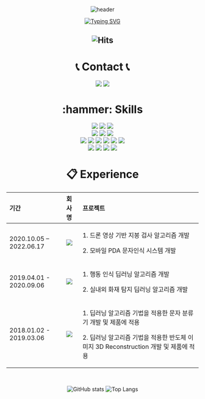 <div align="center">
  
![header](https://capsule-render.vercel.app/api?type=waving&color=random&height=121&animation=scaleIn&section=footer&fontColor=DBFEFE&fontSize=60&text=DeepFocuser🚛💨&fontAlign=50&descAlignY=51&descAlign=50&rotate=1)
  
[![Typing SVG](https://readme-typing-svg.demolab.com?font=Gasoek+One&size=30&pause=1000&color=000000&background=FFFEF6C4&center=true&vCenter=true&width=820&lines=%F0%9F%91%8B%EB%AA%A8%EB%93%A0+%EA%B2%83%EC%9D%84+%EC%9E%98%ED%95%98%EA%B3%A0+%EC%8B%B6%EC%96%B4%ED%95%98%EB%8A%94+DeepFocuser(%EA%B9%80%EC%A2%85%EA%B3%A4)+%EC%9E%85%EB%8B%88%EB%8B%A4!%F0%9F%91%8B)](https://git.io/typing-svg)

![Hits](https://hits.seeyoufarm.com/api/count/incr/badge.svg?url=https%3A%2F%2Fgithub.com%2FDeepFocuser&count_bg=%23DD0543&title_bg=%23555555&icon=&icon_color=%23E7E7E7&title=Visitor&edge_flat=false)
 ---
 
<h1 align="center"> 📞 Contact 📞 </h1>
<p>
  <a href="mailto:rlawhdrhs27@gmail.com" target="_blank"><img src="https://img.shields.io/badge/rlawhdrhs27@gmail.com-EA3245?style=flat-square&logo=Gmail&logoColor=white"/></a> <a href="https://www.linkedin.com/in/kim-jonggon-37ba19120/" target="_blank"><img src="https://img.shields.io/badge/JONGGON-0A66C2?style=flat-square&logo=Linkedin&logoColor=white"/></a>
</p>

<h1 align="center"> :hammer: Skills </h1>
<p align="center">
  <img src="https://img.shields.io/badge/Python-white?style=flat&logo=Python&logoColor=#3776AB"/>
  <img src="https://img.shields.io/badge/Java-007396?style=flat&logo=Java&logoColor=white"/></a>
  <img src="https://img.shields.io/badge/C++-000000?style=flat&logo=Cplusplus&logoColor=white"/>
  <br>
  <img src="https://img.shields.io/badge/Pytorch-EE4C2C?style=flat&logo=Pytorch&logoColor=white"/>
  <img src="https://img.shields.io/badge/Tensorflow-FF6F00?style=flat&logo=Tensorflow&logoColor=white"/>
  <img src="https://img.shields.io/badge/Mxnet-61DAFB?style=flat&logo=Mxnet&logoColor=black"/>
  <br>
  <img src="https://img.shields.io/badge/HTML5-E34F26.svg?&style=flat&logo=HTML5&logoColor=white"/>
  <img src="https://img.shields.io/badge/CSS3-1572B6.svg?&style=flat&logo=CSS3&logoColor=white"/>
  <img src="https://img.shields.io/badge/JavaScript-F7DF1E?style=flat&logo=JavaScript&logoColor=white"/>
  <img src="https://img.shields.io/badge/TypeScript-3178C6.svg?&style=flat&logo=TypeScript&logoColor=white"/>
  <img src="https://img.shields.io/badge/-React-61DAFB?logo=react?&style=flat&logo=React&logoColor=black"/>
  <img src="https://img.shields.io/badge/-NextJs-121212?logo=NextJS?&style=flat&logo=NextJS&logoColor=black"/>
  <br>
  <img src="https://img.shields.io/badge/GitHub-gray?style=flat&logo=GitHub&logoColor=black"/>
  <img src="https://img.shields.io/badge/Git-blue?style=flat&logo=Git&logoColor=F05032"/>
  <img src="https://img.shields.io/badge/Docker-2496ED?style=flat&logo=Docker&logoColor=white"/>
  <img src="https://img.shields.io/badge/Linux-FCC624?style=flat&logo=Linux&logoColor=white"/>
</p>

<h1 align="center"> 📋 Experience </h1>

| 기간 | 회사명 | 프로젝트     |
|:----|:---------|:--------|
| 2020.10.05 – 2022.06.17 | <a href="https://www.hyundai-autoever.com/kor/main/index.do" target="_blank"><img src="https://img.shields.io/badge/현대오토에버-white?style=for-the-badge&logo=Hyundai&logoColor=002C5F"/></a> | <p>1. 드론 영상 기반 지붕 검사 알고리즘 개발</p><p>2. 모바일 PDA 문자인식 시스템 개발 </p>|
| 2019.04.01 - 2020.09.06 | <a href="https://alcherainc.com/" target="_blank"><img src="https://img.shields.io/badge/alchera-blue?style=for-the-badge&logoColor=002C5F"/></a>| <p>1. 행동 인식 딥러닝 알고리즘 개발</p><p>2. 실내외 화재 탐지 딥러닝 알고리즘 개발 </p>|
| 2018.01.02 - 2019.03.06 | <a href="https://www.kohyoung.com/kr" target="_blank"><img src="https://img.shields.io/badge/고영테크놀러지-green?style=for-the-badge&logoColor=green"/></a> | <p>1. 딥러닝 알고리즘 기법을 적용한 문자 분류기 개발 및 제품에 적용</p><p>2. 딥러닝 알고리즘 기법을 적용한 반도체 이미지 3D Reconstruction 개발 및 제품에 적용 </p>|

<br>

![GitHub stats](https://github-readme-stats.vercel.app/api?username=DeepFocuser&show_icons=true&theme=ayu-mirage&card_width=500px) 
![Top Langs](https://github-readme-stats.vercel.app/api/top-langs/?username=DeepFocuser&layout=compact&theme=ayu-mirage&card_width=500px)

</div>
